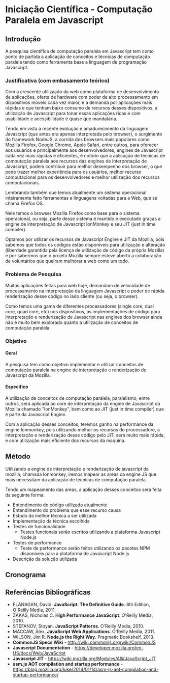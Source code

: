 # Iniciação Científica - Computação Paralela em Javascript

## Introdução
A pesquisa cientifica de computação paralela em Javascript tem como ponto de partida a aplicação de conceitos e técnicas de computação paralela tendo como ferramenta base a linguagem de programação Javascript. 

### Justificativa (com embasamento teórico)
Com a crescente utilização da web como plataforma de desenvolvimento de aplicações, oferta de hardware com poder de alto processamento em dispositivos moveis cada vez maior, e a demanda por aplicações mais rápidas e que tenham baixo consumo de recursos desses dispositivos, a utilização de Javascript para tonar essas aplicações ricas e com usabilidade e acessibilidade é quase que mandatária.

Tendo em vista a recente evolução e amadurecimento da linguagem Javascript (que antes era apenas interpretada pelo browser), o surgimento do framework NodeJS, a corrida dos browsers mais populares como Mozilla Firefox, Google Chrome, Apple Safari, entre outros, para oferecer aos usuários e principalmente aos desenvolvedores, engines de Javascript cada vez mais rápidas e eficientes, é notório que a aplicação de técnicas de computação paralela aos recursos das engines de interpretação de Javascript, podem contribuir para melhor desempenho dos browser, o que pode trazer melhor experiência para os usuários, melhor recurso computacional para os desenvolvedores e melhor utilização dos recursos computacionais.

Lembrando também que temos atualmente um sistema operacional inteiramente feito ferramentas e linguagens voltadas para a Web, que se chama Firefox OS.

Nele temos o browser Mozilla Firefox como base para o sistema operacional, ou seja, parte desse sistema é mantido e executado graças a engine de interpretação de Javascript IonMonkey e seu JIT (just in time compiler).

Optamos por utilizar os recursos de Javascript Engine e JIT da Mozilla, pois sabemos que todos os códigos estão disponíveis para utilização e alteração (liberdade garantida pela licença de utilização de código da própria Mozilla) e por sabermos que o projeto Mozilla sempre esteve aberto a colaboração de voluntários que queiram melhorar a web como um todo.

### Problema de Pesquisa
Muitas aplicações feitas para web hoje, demandam de velocidade de processamento na interpretação da linguagem Javascript e poder de rápida renderização desse código no lado cliente (ou seja, o browser).

Como temos uma gama de diferentes processadores (single core, dual core, quad core, etc) nos dispositivos, as implementações de código para interpretação e renderização de Javascript nas engines dos browser ainda não é muito bem explorado quanto a utilização de conceitos de computação paralela.

### Objetivo

#### Geral
A pesquisa tem como objetivo implementar e utilizar conceitos de computação paralela na engine de interpretação e renderização de Javascript da Mozilla.

#### Especifico
A utilização de conceitos de computação paralela, paralelismo, entre outros, será aplicada ao core de interpretação da engine de Javascript da Mozilla chamado "IonMonkey", bem como ao JIT (just in time compiler) que é parte da Javascript Engine. 

Com a aplicação desses conceitos, teremos ganho na performance da engine Ionmonkey, pois utilizando melhor os recursos do processadore, a interpretação e renderização desse código pelo JIT, será muito mais rápida, e com utilização mais eficiente dos recursos da maquina.

## Método
Utilizando a engine de interpretação e renderização de javascript da mozilla, chamada Ionmonkey, iremos mapear as areas da engine JS que mais necessitam da aplicação de técnicas de computação paralela.

Tendo um mapeamento das areas, a aplicação desses conceitos sera feita da seguinte forma:
 - Entendimento do código utilizado atualmente
 - Entendimento do problema que esse recurso causa
 - Estudo da melhor técnica a ser utilizada
 - Implementação da técnica escolhida
 - Testes de funcionalidade
 	- Testes funcionais serão escritos utilizando a plataforma Javascript Node.js
 - Testes de performance
 	- Teste de performance serão feitos utilizando os pacotes NPM disponíveis para a plataforma de Javascript Node.js
 - Descrição da solução utilizada

## Cronograma

## Referências Bibliográficas
 - FLANAGAN, David. **JavaScript: The Definitive Guide**. 6th Edition, O'Reilly Media, 2011. 
 - ZAKAS, Nicholas C. **High Performance JavaScript**. O'Reilly Media, 2010.
 - STEFANOV, Stoyan. **JavaScript Patterns**. O'Reilly Media, 2010.
 - MACCAW, Alex. **JavaScript Web Applications**. O'Reilly Media, 2011.
 - WILSON, Jim R. **Node.js the Right Way**. Pragmatic Bookshelf, 2013.
 - **CommonJS Specs Wiki** - http://wiki.commonjs.org/wiki/CommonJS
 - **Javascript Documentation** - https://developer.mozilla.org/en-US/docs/Web/JavaScript
 - **Javascript JIT** - https://wiki.mozilla.org/Modules/All#JavaScript_JIT
 - **asm.js AOT compilation and startup performance** - https://blog.mozilla.org/luke/2014/01/14/asm-js-aot-compilation-and-startup-performance/
